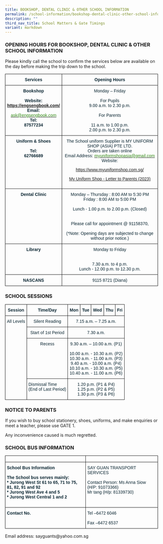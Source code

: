 ```yaml
---
title: BOOKSHOP, DENTAL CLINIC & OTHER SCHOOL INFORMATION
permalink: /school-information/bookshop-dental-clinic-other-school-information/
description: ""
third_nav_title: School Matters & Gate Timings
variant: markdown
---
```

### OPENING HOURS FOR BOOKSHOP, DENTAL CLINIC &amp; OTHER SCHOOL INFORMATION

Please kindly call the school to confirm the services below are available on the day before making the trip down to the school.

<style type="text/css">
.tg  {border-collapse:collapse;border-spacing:0;}
.tg td{border-color:black;border-style:solid;border-width:1px;font-family:Arial, sans-serif;font-size:14px;
  overflow:hidden;padding:10px 5px;word-break:normal;}
.tg th{border-color:black;border-style:solid;border-width:1px;font-family:Arial, sans-serif;font-size:14px;
  font-weight:normal;overflow:hidden;padding:10px 5px;word-break:normal;}
.tg .tg-1jib{color:#0C2733;text-align:center;vertical-align:middle}
.tg .tg-s7de{color:#0C2733;font-weight:bold;text-align:center;vertical-align:top}
.tg .tg-eohv{color:#0C2733;text-align:center;vertical-align:top}
</style>

  <table class="tg">
<thead>
  <tr>
    <th class="tg-s7de">Services</th>
    <th class="tg-s7de">Opening Hours</th>
  </tr>
</thead>
<tbody>
  <tr>
    <td class="tg-s7de">Bookshop<br><br>Website:<br><a href="https://engsengbook.com/">https://engsengbook.com/</a><br>Email:<br><a href="mailto:ask@engsengbook.com"><span style="font-weight:500;color:#348A17">ask@engsengbook.com</span></a>
			Tel:<br>87577234</td>
    <td class="tg-eohv"><span style="font-weight:400;color:#0C2733">Monday – Friday</span><br><br>For Pupils<br><span style="font-weight:400;color:#0C2733">9.00 a.m. to 2.30 p.m.</span><br><br>For Parents<br><br><span style="font-weight:400;color:#0C2733">11 a.m. to 1.00 p.m.</span><br><span style="font-weight:400;color:#0C2733">2.00 p.m. to 2.30 p.m.</span></td>
  </tr>
  <tr>
    <td class="tg-s7de">Uniform &amp; Shoes<br><br>Tel:<br>62766689<br><br></td>
    <td class="tg-eohv"><span style="font-weight:400;color:#0C2733">The School uniform Supplier is MY UNIFORM SHOP (ASIA) PTE LTD.</span><br><span style="font-weight:400;color:#0C2733">Orders are taken online</span><br><span style="font-weight:400;color:#0C2733">Email Address:</span> <a href="mailto:myuniformshopasia@gmail.com"><span style="font-weight:500;color:#348A17">myuniformshopasia@gmail.com</span></a><br><span style="font-weight:400;color:#0C2733">Website: </span><a href="https://www.myuniformshop.com.sg/"><span style="font-weight:500;color:#348A17">		
			
https://www.myuniformshop.com.sg/
			
[My Uniform Shop - Letter to Parents (2023)](https://www.westgrovepri.moe.edu.sg/school-information/bookshop-dental-clinic-other-school-information/)
			
  </span></a></td></tr><tr>
    <td class="tg-s7de">Dental Clinic<br><br></td>
    <td class="tg-eohv"><span style="font-weight:400;color:#0C2733">Monday – Thursday : 8:00 AM to 5:30 PM</span><br><span style="font-weight:400;color:#0C2733">Friday : 8:00 AM to 5:00 PM</span><br><br><span style="font-weight:400;color:#0C2733">Lunch - 1.00 p.m. to 2.00 p.m. (Closed)</span><br><br><br><span style="font-weight:400;color:#0C2733">Please call for appointment @</span> 91158370<span style="font-weight:400;color:#0C2733">,</span><br><br>(*Note:  Opening days are subjected to change without prior notice.)</td>
  </tr>
  <tr>
    <td class="tg-s7de">Library</td>
    <td class="tg-eohv"><span style="font-weight:400;color:#0C2733">Monday to Friday</span><br><br><br><span style="font-weight:400;color:#0C2733">7.30 a.m. to 4 p.m.</span><br><span style="font-weight:400;color:#0C2733">Lunch - 12.00 p.m. to 12.30 p.m.</span></td>
  </tr>
  <tr>
    <td class="tg-s7de">NASCANS<br><a></a></td>
    <td class="tg-1jib">9115  8721 (Diana)</td>
  </tr>
</tbody>
</table>


### SCHOOL SESSIONS

<style type="text/css">
.tg  {border-collapse:collapse;border-spacing:0;}
.tg td{border-color:black;border-style:solid;border-width:1px;font-family:Arial, sans-serif;font-size:14px;
  overflow:hidden;padding:10px 5px;word-break:normal;}
.tg th{border-color:black;border-style:solid;border-width:1px;font-family:Arial, sans-serif;font-size:14px;
  font-weight:normal;overflow:hidden;padding:10px 5px;word-break:normal;}
.tg .tg-7wcr{color:#0C2733;text-align:left;vertical-align:top}
.tg .tg-s7de{color:#0C2733;font-weight:bold;text-align:center;vertical-align:top}
.tg .tg-eohv{color:#0C2733;text-align:center;vertical-align:top}
</style>
<table class="tg">
<thead>
  <tr>
    <th class="tg-s7de">Session</th>
    <th class="tg-s7de">Time/Day</th>
    <th class="tg-s7de">Mon<br></th>
    <th class="tg-s7de">Tue</th>
    <th class="tg-s7de">Wed</th>
    <th class="tg-s7de">Thu</th>
    <th class="tg-s7de">Fri</th>
  </tr>
</thead>
<tbody>
  <tr>
    <td rowspan="4" class="tg-eohv">All Levels</td>
    <td class="tg-eohv">Silent Reading</td>
    <td colspan="5" class="tg-eohv"><span style="font-weight:400;color:#0C2733">7.15 a.m. – 7.25  a.m.</span><br></td>
  </tr>
  <tr>
    <td class="tg-eohv"><span style="font-weight:400;color:#0C2733">Start of 1st Period</span></td>
    <td colspan="5" class="tg-eohv">7.30 a.m.</td>
  </tr>
  <tr>
    <td class="tg-eohv">Recess</td>
    <td colspan="5" class="tg-eohv"><span style="font-weight:400;color:#0C2733">9.30 a.m. – 10.00 a.m. (P1)</span><br><br><span style="font-weight:400;color:#0C2733">10.00 a.m. - 10.30 a.m. (P2)</span><br><span style="font-weight:400;color:#0C2733">10.30 a.m. - 11.00 a.m. (P3)</span><br><span style="font-weight:400;color:#0C2733">9.40 a.m. - 10.00 a.m. (P4)</span><br><span style="font-weight:400;color:#0C2733">10.10 a.m. - 10.30 a.m. (P5)</span><br><span style="font-weight:400;color:#0C2733">10.40 a.m. - 11.00 a.m. (P6)</span><br></td>
  </tr>
  <tr>
    <td class="tg-7wcr">Dismissal Time<br>(End of Last Period)</td>
    <td colspan="5" class="tg-eohv"><span style="font-weight:400;color:#0C2733">1.20 p.m. (P1 &amp; P4)</span><br><span style="font-weight:400;color:#0C2733">1.25 p.m. (P2 &amp; P5)</span><br><span style="font-weight:400;color:#0C2733">1.30 p.m. (P3 &amp; P6)</span></td>
  </tr>
</tbody>
</table>


### NOTICE TO PARENTS
If you wish to buy school stationery, shoes, uniforms, and make enquiries or meet a teacher, please use GATE 1.

Any inconvenience caused is much regretted.

### SCHOOL BUS INFORMATION
	

<style type="text/css">
.tg  {border-collapse:collapse;border-spacing:0;}
.tg td{border-color:black;border-style:solid;border-width:1px;font-family:Arial, sans-serif;font-size:14px;
  overflow:hidden;padding:10px 5px;word-break:normal;}
.tg th{border-color:black;border-style:solid;border-width:1px;font-family:Arial, sans-serif;font-size:14px;
  font-weight:normal;overflow:hidden;padding:10px 5px;word-break:normal;}
.tg .tg-7wcr{color:#0C2733;text-align:left;vertical-align:top}
.tg .tg-0lax{text-align:left;vertical-align:top}
.tg .tg-z01w{color:#0C2733;font-weight:bold;text-align:left;vertical-align:top}
</style>
<table class="tg">
<thead>
  <tr>
    <th class="tg-7wcr"></th>
    <th class="tg-0lax"></th>
  </tr>
</thead>
<tbody>
  <tr>
    <td class="tg-z01w">School Bus Information<br><br>The School bus serves mainly:<br>* Jurong West St 61 to 65, 71 to 75, 81, 82, 91 and 92<br>* Jurong West Ave 4 and 5<br>* Jurong West Central 1 and 2<br><br></td>
    <td class="tg-7wcr"><span style="font-weight:400;color:#0C2733">SAY GUAN TRANSPORT SERVICES</span><br><br><span style="font-weight:400;color:#0C2733">Contact Person: Ms Anna Siow (H/P: 91073366)</span><br><span style="font-weight:400;color:#0C2733">                             Mr tang (H/p: 81339730)</span></td>
  </tr>
  <tr>
    <td class="tg-z01w">Contact No.</td>
    <td class="tg-7wcr"><span style="font-weight:400;color:#0C2733">Tel –6472 6046</span><br><br><span style="font-weight:400;color:#0C2733">Fax –6472 6537</span><br></td>
  </tr>
</tbody>
</table>
Email address: sayguants@yahoo.com.sg